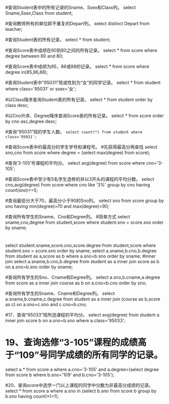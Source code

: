 #查询Student表中的所有记录的Sname、Ssex和Class列。
select Sname,Ssex,Class from student;

#查询教师所有的单位即不重复的Depart列。
select distinct Depart from teacher;

#查询Student表的所有记录。
select * from student;

#查询Score表中成绩在60到80之间的所有记录。
select * from score where degree between 60 and 80;

#查询Score表中成绩为85，86或88的记录。
select * from score where degree in(85,86,88);

#查询Student表中“95031”班或性别为“女”的同学记录。
select * from student where class='95031' or ssex='女';

#以Class降序查询Student表的所有记录。
select * from student order by class desc;

#以Cno升序、Degree降序查询Score表的所有记录。
select * from score order by cno asc,degree desc;

#查询“95031”班的学生人数。
`select count(*) from student where class='95031';`

#查询Score表中的最高分的学生学号和课程号。
#先获得最高分再查找
select sno,cno from score where degree = (select max(degree) from score);

#查询‘3-105’号课程的平均分。
select avg(degree) from score where cno='3-105';

#查询Score表中至少有5名学生选修的并以3开头的课程的平均分数。
select cno,avg(degree) from score
where
cno like '3%'
group by cno having count(sno)>=5;

#查询最低分大于70，最高分小于90的Sno列。
select sno from score group by sno having min(degree)>70 and max(degree)<90;

#查询所有学生的Sname、Cno和Degree列。
#简单方式
select sname,cno,degree from student,score where student.sno = score.sno order by sname;
#
select student.sname,score.cno,score.degree from student,score where student.sno = score.sno order by sname;
select a.sname,b.cno,b.degree from student as a,score as b where a.sno=b.sno order by sname;
#inner join
select a.sname,b.cno,b.degree from student as a inner join score as b on a.sno=b.sno order by sname;

#查询所有学生的Sno、Cname和Degree列。
select a.sno,b.cname,a.degree from score as a inner join course as b on a.cno=b.cno order by sno;

#查询所有学生的Sname、Cname和Degree列。
select a.sname,b.cname,c.degree from student as a inner join (course as b,score as c) on a.sno=c.sno and c.cno=b.cno;

#17、查询“95033”班所选课程的平均分。
select avg(degree) from student a inner join score b on a.sno=b.sno where a.class='95033';

# 19、查询选修“3-105”课程的成绩高于“109”号同学成绩的所有同学的记录。
select a.* from score a where a.cno='3-105' and a.degree>(select degree from score b where b.sno='109' and b.cno='3-105');

#20、查询score中选学一门以上课程的同学中分数为非最高分成绩的记录。
select * from score a where a.sno in (select b.sno from score b group by b.sno having count(*)>1);
